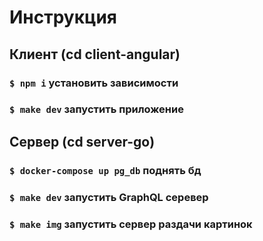 # Инструкция
## Клиент (cd client-angular)
### `$ npm i` установить зависимости
### `$ make dev` запустить приложение

## Сервер (cd server-go)
### `$ docker-compose up pg_db` поднять бд
### `$ make dev` запустить GraphQL серевер 
### `$ make img` запустить сервер раздачи картинок

